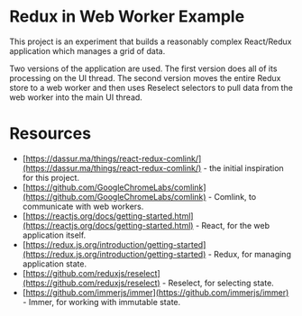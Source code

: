 # Redux in Web Worker Example

This project is an experiment that builds a reasonably complex React/Redux
application which manages a grid of data.

Two versions of the application are used. The first version does all of
its processing on the UI thread. The second version moves the entire Redux
store to a web worker and then uses Reselect selectors to pull data
from the web worker into the main UI thread.

# Resources

- [https://dassur.ma/things/react-redux-comlink/](https://dassur.ma/things/react-redux-comlink/) - the initial inspiration for this project.
- [https://github.com/GoogleChromeLabs/comlink](https://github.com/GoogleChromeLabs/comlink) - Comlink, to communicate with web workers.
- [https://reactjs.org/docs/getting-started.html](https://reactjs.org/docs/getting-started.html) - React, for the web application itself.
- [https://redux.js.org/introduction/getting-started](https://redux.js.org/introduction/getting-started) - Redux, for managing application state.
- [https://github.com/reduxjs/reselect](https://github.com/reduxjs/reselect) - Reselect, for selecting state.
- [https://github.com/immerjs/immer](https://github.com/immerjs/immer) - Immer, for working with immutable state.
